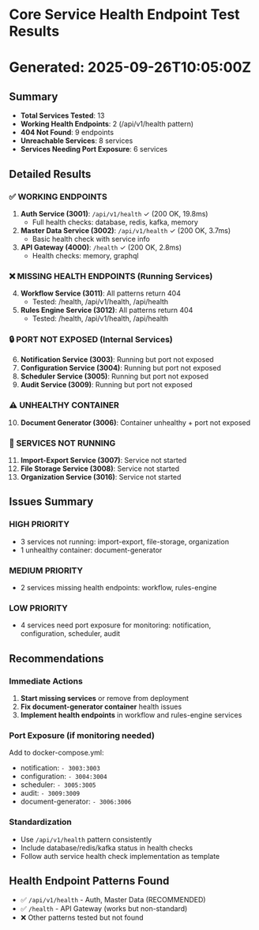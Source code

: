 
# Core Service Health Endpoint Test Results
# Generated: 2025-09-26T10:05:00Z

## Summary
- **Total Services Tested**: 13
- **Working Health Endpoints**: 2 (/api/v1/health pattern)  
- **404 Not Found**: 9 endpoints
- **Unreachable Services**: 8 services
- **Services Needing Port Exposure**: 6 services

## Detailed Results

### ✅ WORKING ENDPOINTS
1. **Auth Service (3001)**: `/api/v1/health` ✓ (200 OK, 19.8ms)
   - Full health checks: database, redis, kafka, memory
2. **Master Data Service (3002)**: `/api/v1/health` ✓ (200 OK, 3.7ms) 
   - Basic health check with service info
3. **API Gateway (4000)**: `/health` ✓ (200 OK, 2.8ms)
   - Health checks: memory, graphql

### ❌ MISSING HEALTH ENDPOINTS (Running Services)
4. **Workflow Service (3011)**: All patterns return 404
   - Tested: /health, /api/v1/health, /api/health
5. **Rules Engine Service (3012)**: All patterns return 404
   - Tested: /health, /api/v1/health, /api/health

### 🔒 PORT NOT EXPOSED (Internal Services)
6. **Notification Service (3003)**: Running but port not exposed
7. **Configuration Service (3004)**: Running but port not exposed  
8. **Scheduler Service (3005)**: Running but port not exposed
9. **Audit Service (3009)**: Running but port not exposed

### ⚠️ UNHEALTHY CONTAINER
10. **Document Generator (3006)**: Container unhealthy + port not exposed

### 🔴 SERVICES NOT RUNNING
11. **Import-Export Service (3007)**: Service not started
12. **File Storage Service (3008)**: Service not started
13. **Organization Service (3016)**: Service not started

## Issues Summary

### HIGH PRIORITY
- 3 services not running: import-export, file-storage, organization
- 1 unhealthy container: document-generator

### MEDIUM PRIORITY  
- 2 services missing health endpoints: workflow, rules-engine

### LOW PRIORITY
- 4 services need port exposure for monitoring: notification, configuration, scheduler, audit

## Recommendations

### Immediate Actions
1. **Start missing services** or remove from deployment
2. **Fix document-generator container** health issues
3. **Implement health endpoints** in workflow and rules-engine services

### Port Exposure (if monitoring needed)
Add to docker-compose.yml:
- notification: `- 3003:3003`  
- configuration: `- 3004:3004`
- scheduler: `- 3005:3005`
- audit: `- 3009:3009`
- document-generator: `- 3006:3006`

### Standardization
- Use `/api/v1/health` pattern consistently
- Include database/redis/kafka status in health checks
- Follow auth service health check implementation as template

## Health Endpoint Patterns Found
- ✅ `/api/v1/health` - Auth, Master Data (RECOMMENDED)
- ✅ `/health` - API Gateway (works but non-standard)
- ❌ Other patterns tested but not found

